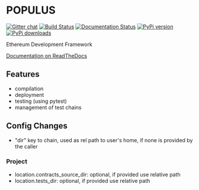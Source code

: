# POPULUS

[![Gitter chat](https://badges.gitter.im/pipermerriam/populus.png)](https://gitter.im/pipermerriam/populus "Gitter chat")
[![Build Status](https://travis-ci.org/pipermerriam/populus.png)](https://travis-ci.org/pipermerriam/populus)
[![Documentation Status](https://readthedocs.org/projects/populus/badge/?version=latest)](https://readthedocs.org/projects/populus/?badge=latest)
[![PyPi version](https://pypip.in/v/populus/badge.png)](https://pypi.python.org/pypi/populus)
[![PyPi downloads](https://pypip.in/d/populus/badge.png)](https://pypi.python.org/pypi/populus)


Ethereum Development Framework


[Documentation on ReadTheDocs](http://populus.readthedocs.org/en/latest/)


## Features

- compilation
- deployment
- testing (using pytest)
- management of test chains

## Config Changes
- "dir" key to chain, used as rel path to user's home, if none is provided by the caller


### Project
- location.contracts_source_dir: optional, if provided use relative path
- location.tests_dir: optional, if provided use relative path
